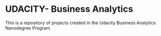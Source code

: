# UDACITY- Business Analytics
This is a repository of projects created in the Udacity Business Analytics Nanodegree Program.
